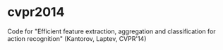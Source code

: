 cvpr2014
========

Code for "Efficient feature extraction, aggregation and classification for action recognition" (Kantorov, Laptev, CVPR'14)
